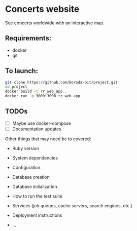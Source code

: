 # Concerts website
See concerts worldwide with an interactive map.

## Requirements:
* docker
* git


## To launch:
```bash
git clone https://github.com/borada-bit/project.git
cd project
docker build -t rr_web_app .
docker run -p 3000:3000 rr_web_app
```

## TODOs

- [ ] Maybe use docker-compose
- [ ] Documentation updates

Other things that may need be to covered:

* Ruby version

* System dependencies

* Configuration

* Database creation

* Database initialization

* How to run the test suite

* Services (job queues, cache servers, search engines, etc.)

* Deployment instructions

* ...
